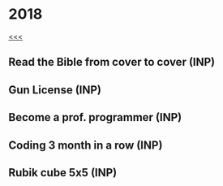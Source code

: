 
2018
======

[<<<](https://github.com/ttltrk/ELSE/blob/master/LL/LifeList.MD)

Read the Bible from cover to cover (INP)
------

Gun License (INP)
------

Become a prof. programmer (INP)
------

Coding 3 month in a row (INP)
------

Rubik cube 5x5 (INP)
------
